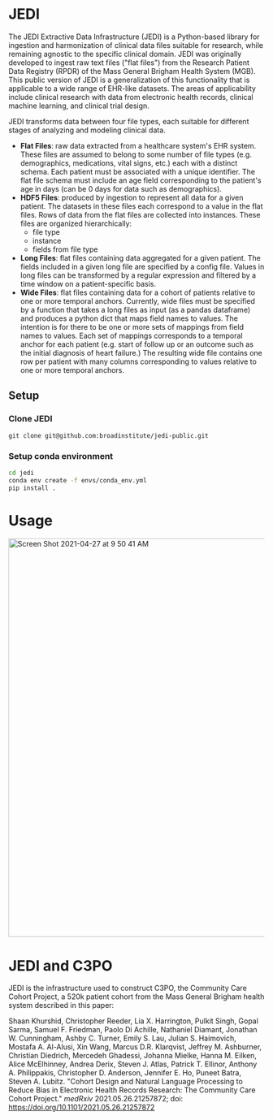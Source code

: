 
# JEDI
The JEDI Extractive Data Infrastructure (JEDI) is a Python-based library for ingestion and harmonization of clinical 
data files suitable for research, while 
remaining agnostic to the specific clinical domain. JEDI was originally developed to ingest raw text files 
("flat files") from the Research Patient Data Registry (RPDR) of the Mass General Brigham Health System (MGB). This 
public version of JEDI is a generalization of this functionality that is applicable to a wide range of EHR-like
datasets. The 
areas of applicability include clinical research with data from electronic health records, clinical machine learning, 
and clinical trial design.

JEDI transforms data between four file types, each suitable for different stages of analyzing and modeling clinical data.

* **Flat Files**: raw data extracted from a healthcare system's EHR system. These files are assumed to belong to 
 some number of file types (e.g. demographics, medications, vital signs, etc.) each with a distinct schema. Each patient
must be associated with a unique identifier. The flat file schema must include an age field corresponding to the patient's
age in days (can be 0 days for data such as demographics).
* **HDF5 Files**: produced by ingestion to represent all data for a given patient. The datasets in these files each 
correspond to a value in the flat files. Rows of data from the flat files are collected into instances. These files are 
organized hierarchically:
    * file type
    * instance
    * fields from file type
* **Long Files**: flat files containing data aggregated for a given patient. The fields included in a given long file
are specified by a config file. Values in long files can be transformed by a regular expression and filtered by a time
window on a patient-specific basis.
* **Wide Files**: flat files containing data for a cohort of patients relative to one or more temporal anchors. 
Currently, wide files must be specified by a function that takes a long files as input (as a pandas dataframe) and
produces a python dict that maps field names to values. The intention is for there to be one or more sets of mappings
from field names to values. Each set of mappings corresponds to a temporal anchor for each patient (e.g. start of 
follow up or an outcome such as the initial diagnosis of heart failure.) The resulting wide file contains one row per
patient with many columns corresponding to values relative to one or more temporal anchors.

## Setup

### Clone JEDI
```
git clone git@github.com:broadinstitute/jedi-public.git
```

### Setup conda environment
```bash
cd jedi
conda env create -f envs/conda_env.yml
pip install .
```

# Usage
<img width="785" alt="Screen Shot 2021-04-27 at 9 50 41 AM" src="https://user-images.githubusercontent.com/1573896/116255352-28409a00-a740-11eb-894c-2b7d82461fbf.png">



# JEDI and C3PO
JEDI is the infrastructure used to construct C3PO, the Community Care Cohort Project, a 520k patient cohort from the Mass General Brigham health system described in this paper:

Shaan Khurshid, Christopher Reeder, Lia X. Harrington, Pulkit Singh, Gopal Sarma, Samuel F. Friedman, Paolo Di Achille, Nathaniel Diamant, Jonathan W. Cunningham, Ashby C. Turner, Emily S. Lau, Julian S. Haimovich, Mostafa A. Al-Alusi, Xin Wang, Marcus D.R. Klarqvist, Jeffrey M. Ashburner, Christian Diedrich, Mercedeh Ghadessi, Johanna Mielke, Hanna M. Eilken, Alice McElhinney, Andrea Derix, Steven J. Atlas, Patrick T. Ellinor, Anthony A. Philippakis, Christopher D. Anderson, Jennifer E. Ho, Puneet Batra, Steven A. Lubitz. "Cohort Design and Natural Language Processing to Reduce Bias in Electronic Health Records Research: The Community Care Cohort Project." _medRxiv_ 2021.05.26.21257872; doi: https://doi.org/10.1101/2021.05.26.21257872 
